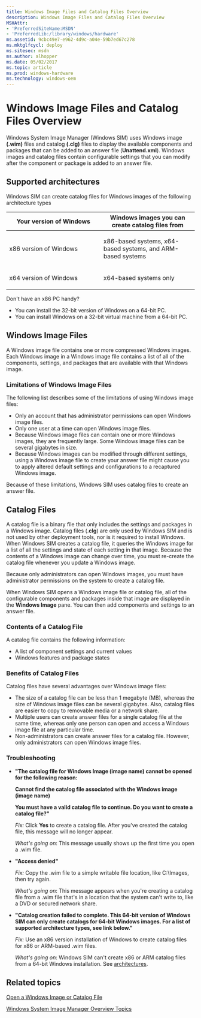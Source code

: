 ```yaml
---
title: Windows Image Files and Catalog Files Overview
description: Windows Image Files and Catalog Files Overview
MSHAttr:
- 'PreferredSiteName:MSDN'
- 'PreferredLib:/library/windows/hardware'
ms.assetid: 9cbc49e7-e962-4d9c-a04e-59b7ed67c278
ms.mktglfcycl: deploy
ms.sitesec: msdn
ms.author: alhopper
ms.date: 05/02/2017
ms.topic: article
ms.prod: windows-hardware
ms.technology: windows-oem
---
```

# Windows Image Files and Catalog Files Overview

Windows System Image Manager (Windows SIM) uses Windows image **(.wim)** files and catalog **(.clg)** files to display the available components and packages that can be added to an answer file (**Unattend.xml**). Windows images and catalog files contain configurable settings that you can modify after the component or package is added to an answer file.

## <a href="" id="supported_architectures"></a> Supported architectures

Windows SIM can create catalog files for Windows images of the following architecture types

<table>
<colgroup>
<col width="50%" />
<col width="50%" />
</colgroup>
<thead>
<tr class="header">
<th>Your version of Windows</th>
<th>Windows images you can create catalog files from</th>
</tr>
</thead>
<tbody>
<tr class="odd">
<td><p>x86 version of Windows</p></td>
<td><p>x86-based systems, x64-based systems, and ARM-based systems</p></td>
</tr>
<tr class="even">
<td><p>x64 version of Windows</p></td>
<td><p>x64-based systems only</p></td>
</tr>
</tbody>
</table>

Don't have an x86 PC handy?

* You can install the 32-bit version of Windows on a 64-bit PC.
* You can install Windows on a 32-bit virtual machine from a 64-bit PC.

## Windows Image Files

A Windows image file contains one or more compressed Windows images. Each Windows image in a Windows image file contains a list of all of the components, settings, and packages that are available with that Windows image.

### Limitations of Windows Image Files

The following list describes some of the limitations of using Windows image files:

* Only an account that has administrator permissions can open Windows image files.
* Only one user at a time can open Windows image files.
* Because Windows image files can contain one or more Windows images, they are frequently large. Some Windows image files can be several gigabytes in size.
* Because Windows images can be modified through different settings, using a Windows image file to create your answer file might cause you to apply altered default settings and configurations to a recaptured Windows image.

Because of these limitations, Windows SIM uses catalog files to create an answer file.

## Catalog Files

A catalog file is a binary file that only includes the settings and packages in a Windows image. Catalog files (.**clg**) are only used by Windows SIM and is not used by other deployment tools, nor is it required to install Windows. When Windows SIM creates a catalog file, it queries the Windows image for a list of all the settings and state of each setting in that image. Because the contents of a Windows image can change over time, you must re-create the catalog file whenever you update a Windows image.

Because only administrators can open Windows images, you must have administrator permissions on the system to create a catalog file.

When Windows SIM opens a Windows image file or catalog file, all of the configurable components and packages inside that image are displayed in the **Windows Image** pane. You can then add components and settings to an answer file.

### Contents of a Catalog File

A catalog file contains the following information:

* A list of component settings and current values
* Windows features and package states

### Benefits of Catalog Files

Catalog files have several advantages over Windows image files:

* The size of a catalog file can be less than 1 megabyte (MB), whereas the size of Windows image files can be several gigabytes. Also, catalog files are easier to copy to removable media or a network share.
* Multiple users can create answer files for a single catalog file at the same time, whereas only one person can open and access a Windows image file at any particular time.
* Non-administrators can create answer files for a catalog file. However, only administrators can open Windows image files.

### Troubleshooting

* **"The catalog file for Windows Image (image name) cannot be opened for the following reason:**

    **Cannot find the catalog file associated with the Windows image (image name)**

    **You must have a valid catalog file to continue. Do you want to create a catalog file?"**

    _Fix:_ Click **Yes** to create a catalog file. After you've created the catalog file, this message will no longer appear.

    _What's going on_: This message usually shows up the first time you open a .wim file.

* **"Access denied"**

    _Fix:_ Copy the .wim file to a simple writable file location, like C:\Images, then try again.

    _What's going on_: This message appears when you're creating a catalog file from a .wim file that's in a location that the system can't write to, like a DVD or secured network share.

* **"Catalog creation failed to complete. This 64-bit version of Windows SIM can only create catalogs for 64-bit Windows images. For a list of supported architecture types, see link below."**

    _Fix:_  Use an x86 version installation of Windows to create catalog files for x86 or ARM-based .wim files. 

    _What's going on_: Windows SIM can't create x86 or ARM catalog files from a 64-bit Windows installation. See [architectures](#supported_architectures).

## Related topics

[Open a Windows Image or Catalog File](open-a-windows-image-or-catalog-file.md)

[Windows System Image Manager Overview Topics](windows-system-image-manager-overview-topics.md)